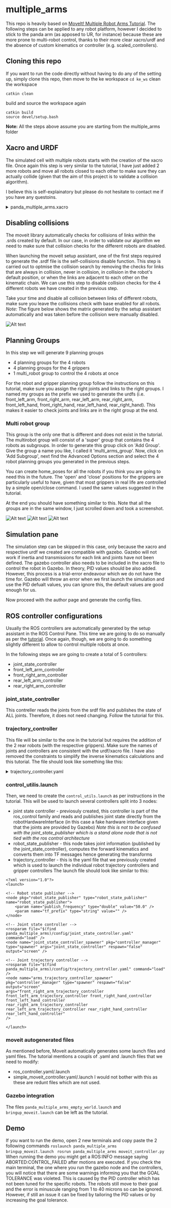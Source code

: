 # multiple_arms
This repo is heavily based on [MoveIt! Multiple Robot Arms Tutorial](https://ros-planning.github.io/moveit_tutorials/doc/multiple_robot_arms/multiple_robot_arms_tutorial.html). The following steps can be applied to any robot platform, however I decided to stick to the panda arm (as apposed to UR, for instance) because these are more prone to multi-robot control, thanks to their more clear xacro/urdf and the absence of custom kinematics or controller (e.g. scaled_controllers).

## Cloning this repo
If you want to run the code directly without having to do any of the setting up, simply clone this repo, then move to the ke workspace
```cd ke_ws``` 
clean the workspace
```
catkin clean
```
build and source the workspace again
```
catkin build
source devel/setup.bash
```
**Note:** All the steps above assume you are starting from the multiple_arms folder

## Xacro and URDF
The simulated cell with multiple robots starts with the creation of the xacro file. Once again this step is very similar to the tutorial, I have just added 2 more robots and move all robots closed to each other to make sure they can actually collide (given that the aim of this project is to validate a collision algorithm).

I believe this is self-explainatory but please do not hesitate to contact me if you have any questoins.


<details>

<summary>panda_multiple_arms.xacro</summary>

```
<?xml version="1.0"?>
<robot name="panda_multiple_arms" xmlns:xacro="http://ros.org/wiki/xacro">

    <!-- add arms names prefixes -->
    <xacro:arg name="arm_id_1" default="front_right_arm" />
    <xacro:arg name="arm_id_2" default="front_left_arm" />
    <xacro:arg name="arm_id_3" default="rear_right_arm" />
    <xacro:arg name="arm_id_4" default="rear_left_arm" />

    <!-- load arm/hand models and utils (which adds the robot inertia tags to be Gazebo-simulation ready) -->
    <xacro:include filename="$(find franka_description)/robots/common/utils.xacro" />
    <xacro:include filename="$(find franka_description)/robots/common/franka_arm.xacro" />
    <xacro:include filename="$(find franka_description)/robots/common/franka_hand.xacro" />

    <link name="world"/>

    <!-- box shaped table as base for the 4 Pandas -->
    <link name="base">
        <visual>
            <origin xyz="0 0 0.5" rpy="0 0 0" />
            <geometry>
                <box size="2 2 1" />
            </geometry>
            <material name="White">
                <color rgba="1.0 1.0 1.0 1.0" />
            </material>
        </visual>
        <collision>
            <origin xyz="0 0 0.5" rpy="0 0 0" />
            <geometry>
                <box size="2 2 1" />
            </geometry>
        </collision>
        <inertial>
            <origin xyz="0.0 0.0 0.0" rpy="0.0 0.0 0.0"/>
            <mass value="20.0"/>
            <inertia ixx="0.001" ixy="0.0" ixz="0.001" iyy="0.0" iyz="0.0" izz="0.001"/>
        </inertial>
        
    </link>

    <joint name="base_to_world" type="fixed">
        <parent link="world"/>
        <child link="base"/>
        <origin xyz="0.0 0.0 0.0" rpy="0.0 0.0 0.0"/>
    </joint>
    
    <!-- front right arm with gripper -->
    <xacro:franka_arm arm_id="$(arg arm_id_1)" connected_to="base" xyz="0.5 -0.5 1" gazebo="true" safety_distance="0.03" joint_limits="${xacro.load_yaml('$(find franka_description)/robots/panda/joint_limits.yaml')}"/>
    <xacro:franka_hand arm_id="$(arg arm_id_1)" rpy="0 0 ${-pi/4}" connected_to="$(arg arm_id_1)_link8" gazebo="true" safety_distance="0.03" />

    <!-- front left arm with gripper -->
    <xacro:franka_arm arm_id="$(arg arm_id_2)" connected_to="base" xyz="0.5 0.5 1" gazebo="true" safety_distance="0.03" joint_limits="${xacro.load_yaml('$(find franka_description)/robots/panda/joint_limits.yaml')}"/>
    <xacro:franka_hand arm_id="$(arg arm_id_2)" rpy="0 0 ${-pi/4}" connected_to="$(arg arm_id_2)_link8" gazebo="true" safety_distance="0.03" />

    <!-- rear right arm with gripper -->
    <xacro:franka_arm arm_id="$(arg arm_id_3)" connected_to="base" xyz="-0.5 -0.5 1" gazebo="true" safety_distance="0.03" joint_limits="${xacro.load_yaml('$(find franka_description)/robots/panda/joint_limits.yaml')}"/>
    <xacro:franka_hand arm_id="$(arg arm_id_3)" rpy="0 0 ${-pi/4}" connected_to="$(arg arm_id_3)_link8" gazebo="true" safety_distance="0.03" />

    <!-- rear left arm with gripper -->
    <xacro:franka_arm arm_id="$(arg arm_id_4)" connected_to="base" xyz="-0.5 0.5 1" gazebo="true" safety_distance="0.03" joint_limits="${xacro.load_yaml('$(find franka_description)/robots/panda/joint_limits.yaml')}"/>
    <xacro:franka_hand arm_id="$(arg arm_id_4)" rpy="0 0 ${-pi/4}" connected_to="$(arg arm_id_4)_link8" gazebo="true" safety_distance="0.03" />


    <!-- front right arm joints control interface -->
    <xacro:gazebo-joint joint="$(arg arm_id_1)_joint1" transmission="hardware_interface/PositionJointInterface" />
    <xacro:gazebo-joint joint="$(arg arm_id_1)_joint2" transmission="hardware_interface/PositionJointInterface" />
    <xacro:gazebo-joint joint="$(arg arm_id_1)_joint3" transmission="hardware_interface/PositionJointInterface" />
    <xacro:gazebo-joint joint="$(arg arm_id_1)_joint4" transmission="hardware_interface/PositionJointInterface" />
    <xacro:gazebo-joint joint="$(arg arm_id_1)_joint5" transmission="hardware_interface/PositionJointInterface" />
    <xacro:gazebo-joint joint="$(arg arm_id_1)_joint6" transmission="hardware_interface/PositionJointInterface" />
    <xacro:gazebo-joint joint="$(arg arm_id_1)_joint7" transmission="hardware_interface/PositionJointInterface" />

    <!-- front left arm joints control interface -->
    <xacro:gazebo-joint joint="$(arg arm_id_2)_joint1" transmission="hardware_interface/PositionJointInterface" />
    <xacro:gazebo-joint joint="$(arg arm_id_2)_joint2" transmission="hardware_interface/PositionJointInterface" />
    <xacro:gazebo-joint joint="$(arg arm_id_2)_joint3" transmission="hardware_interface/PositionJointInterface" />
    <xacro:gazebo-joint joint="$(arg arm_id_2)_joint4" transmission="hardware_interface/PositionJointInterface" />
    <xacro:gazebo-joint joint="$(arg arm_id_2)_joint5" transmission="hardware_interface/PositionJointInterface" />
    <xacro:gazebo-joint joint="$(arg arm_id_2)_joint6" transmission="hardware_interface/PositionJointInterface" />
    <xacro:gazebo-joint joint="$(arg arm_id_2)_joint7" transmission="hardware_interface/PositionJointInterface" />

    <!-- rear right arm joints control interface -->
    <xacro:gazebo-joint joint="$(arg arm_id_3)_joint1" transmission="hardware_interface/PositionJointInterface" />
    <xacro:gazebo-joint joint="$(arg arm_id_3)_joint2" transmission="hardware_interface/PositionJointInterface" />
    <xacro:gazebo-joint joint="$(arg arm_id_3)_joint3" transmission="hardware_interface/PositionJointInterface" />
    <xacro:gazebo-joint joint="$(arg arm_id_3)_joint4" transmission="hardware_interface/PositionJointInterface" />
    <xacro:gazebo-joint joint="$(arg arm_id_3)_joint5" transmission="hardware_interface/PositionJointInterface" />
    <xacro:gazebo-joint joint="$(arg arm_id_3)_joint6" transmission="hardware_interface/PositionJointInterface" />
    <xacro:gazebo-joint joint="$(arg arm_id_3)_joint7" transmission="hardware_interface/PositionJointInterface" />

    <!-- rear left arm joints control interface -->
    <xacro:gazebo-joint joint="$(arg arm_id_4)_joint1" transmission="hardware_interface/PositionJointInterface" />
    <xacro:gazebo-joint joint="$(arg arm_id_4)_joint2" transmission="hardware_interface/PositionJointInterface" />
    <xacro:gazebo-joint joint="$(arg arm_id_4)_joint3" transmission="hardware_interface/PositionJointInterface" />
    <xacro:gazebo-joint joint="$(arg arm_id_4)_joint4" transmission="hardware_interface/PositionJointInterface" />
    <xacro:gazebo-joint joint="$(arg arm_id_4)_joint5" transmission="hardware_interface/PositionJointInterface" />
    <xacro:gazebo-joint joint="$(arg arm_id_4)_joint6" transmission="hardware_interface/PositionJointInterface" />
    <xacro:gazebo-joint joint="$(arg arm_id_4)_joint7" transmission="hardware_interface/PositionJointInterface" />


    <!-- right hand joints control interface -->
    <xacro:gazebo-joint joint="$(arg arm_id_1)_finger_joint1" transmission="hardware_interface/EffortJointInterface" />
    <xacro:gazebo-joint joint="$(arg arm_id_1)_finger_joint2" transmission="hardware_interface/EffortJointInterface" />

    <!-- left hand joints control interface -->
    <xacro:gazebo-joint joint="$(arg arm_id_2)_finger_joint1" transmission="hardware_interface/EffortJointInterface" />
    <xacro:gazebo-joint joint="$(arg arm_id_2)_finger_joint2" transmission="hardware_interface/EffortJointInterface" />

    <!-- right hand joints control interface -->
    <xacro:gazebo-joint joint="$(arg arm_id_3)_finger_joint1" transmission="hardware_interface/EffortJointInterface" />
    <xacro:gazebo-joint joint="$(arg arm_id_3)_finger_joint2" transmission="hardware_interface/EffortJointInterface" />

    <!-- left hand joints control interface -->
    <xacro:gazebo-joint joint="$(arg arm_id_4)_finger_joint1" transmission="hardware_interface/EffortJointInterface" />
    <xacro:gazebo-joint joint="$(arg arm_id_4)_finger_joint2" transmission="hardware_interface/EffortJointInterface" />


    <!-- load ros_control plugin -->
    <gazebo>
        <plugin name="gazebo_ros_control" filename="libgazebo_ros_control.so"/>
    </gazebo>

</robot>
```
</details>

## Disabling collisions
The moveit library automatically checks for collisions of links within the .srds created by default. In our case, in order to validate our algorithm we need to make sure that collision checks for the different robots are disabled. 

When launching the moveit setup assistant, one of the first steps required to generate the .srdf file is the self-collisions disable function. This step is carried out to optmise the collision search by removing the checks for links that are always in collision, never in collision, in collision in the robot's default position, or when the links are adjacent to each other on the kinematic chain. We can use this step to disable collision checks for the 4 different robots we have created in the previous step.

Take your time and disable all collision between links of different robots, make sure you leave the collisions check with base enabled for all robots. *Note:* The figure below shows the matrix generated by the setup assistant automatically and was taken before the collision were manually disabled.

![Alt text](media/CollisionMatrix.png?raw=true "CollisionMatrix")

## Planning Groups
In this step we will generate 9 planning groups
- 4 planning groups for the 4 robots
- 4 planning groups for the 4 grippers
- 1 multi_robot group to control the 4 robots at once

For the robot and gripper planning group follow the instructions on this tutorial, make sure you assign the right joints and links to the right groups. I named my groups as the prefix we used to generate the urdfs (i.e. front_left_arm, front_right_arm, rear_left_arm, rear_right_arm, front_left_hand, front_right_hand, rear_left_hand, rear_right_hand). This makes it easier to check joints and links are in the right group at the end.

### Multi robot group
This group is the only one that is different and does not exist in the tutorial. The multirobot group will consist of a 'super' group that contains the 4 robots as subgroups. In order to generate this group click on 'Add Group'. Give the group a name you like, I called it 'multi_arms_group'. Now, click on 'Add Subgroup', next find the Advanced Options section and select the 4 robot planning groups you generated in the previous steps.

You can create home_poses for all the robots if you think you are going to need this in the future. The 'open' and 'close' positions for the grippers are particularly useful to have, given that most grippers in real life are controlled by a simple open/close command. I used the same values suggested in the tutorial. 

At the end you should have something similar to this. Note that all the groups are in the same window, I just scrolled down and took a screenshot. 

![Alt text](media/PlanningGroups1.png?raw=true "CollisionMatrix")
![Alt text](media/PlanningGroups2.png?raw=true "CollisionMatrix")
![Alt text](media/PlanningGroups3.png?raw=true "CollisionMatrix")

## Simulation pane
The simulation step can be skipped in this case, only because the xacro and respective urdf we created are compatible with gazebo. Gazebo will not work if inertia and transmissions for each link and joints have not been defined. The gazebo controller also needs to be included in the xacro file to control the robot in Gazebo. 
In theory, PID values should be also added. However, this process is a trial-error endeavour which we do not have the time for. Gazebo will throw an error when we first launch the simulation and use the PID defualt values, you can ignore this, the default values are good enough for us. 

Now proceed with the author page and generate the config files.

## ROS controller configurations
Usually the ROS controllers are automatically generated by the setup assistant in the ROS Control Pane. This time we are going to do so manually as per the [tutorial](https://ros-planning.github.io/moveit_tutorials/doc/multiple_robot_arms/multiple_robot_arms_tutorial.html). Once again, though, we are going to do something slightly different to allow to control multiple robots at once.

In the following steps we are going to create a total of 5 controllers:
- joint_state_controller
- front_left_arm_controller
- front_right_arm_controller
- rear_left_arm_controller
- rear_right_arm_controller

### joint_state_controller
This contreller reads the joints from the srdf file and publishes the state of ALL joints. Therefore, it does not need changing. Follow the tutorial for this.

### trajectory_controller
This file will be similar to the one in the tutorial but requires the addition of the 2 rear robots (with the respective grippers). Make sure the names of joints and controllers are consistent with the urdf/xacro file. I have also removed the constraints to simplify the inverse kinematics calculations and this tutorial. The file should look like something like this:
<details>
<summary>trajectory_controller.yaml</summary>


```
front_right_arm_trajectory_controller:
    type: "position_controllers/JointTrajectoryController"
    joints:
        - front_right_arm_joint1
        - front_right_arm_joint2
        - front_right_arm_joint3
        - front_right_arm_joint4
        - front_right_arm_joint5
        - front_right_arm_joint6
        - front_right_arm_joint7
    

front_left_arm_trajectory_controller:
    type: "position_controllers/JointTrajectoryController"
    joints:
        - front_left_arm_joint1
        - front_left_arm_joint2
        - front_left_arm_joint3
        - front_left_arm_joint4
        - front_left_arm_joint5
        - front_left_arm_joint6
        - front_left_arm_joint7

rear_right_arm_trajectory_controller:
    type: "position_controllers/JointTrajectoryController"
    joints:
        - rear_right_arm_joint1
        - rear_right_arm_joint2
        - rear_right_arm_joint3
        - rear_right_arm_joint4
        - rear_right_arm_joint5
        - rear_right_arm_joint6
        - rear_right_arm_joint7

rear_left_arm_trajectory_controller:
    type: "position_controllers/JointTrajectoryController"
    joints:
        - rear_left_arm_joint1
        - rear_left_arm_joint2
        - rear_left_arm_joint3
        - rear_left_arm_joint4
        - rear_left_arm_joint5
        - rear_left_arm_joint6
        - rear_left_arm_joint7
    

front_right_hand_controller:
    type: "effort_controllers/JointTrajectoryController"
    joints:
        - front_right_arm_finger_joint1
    gains:
        front_right_arm_finger_joint1:  {p: 50.0, d: 1.0, i: 0.01, i_clamp: 1.0}

front_left_hand_controller:
    type: "effort_controllers/JointTrajectoryController"
    joints:
        - front_left_arm_finger_joint1
    gains:
        front_left_arm_finger_joint1:  {p: 50.0, d: 1.0, i: 0.01, i_clamp: 1.0}

rear_right_hand_controller:
    type: "effort_controllers/JointTrajectoryController"
    joints:
        - rear_right_arm_finger_joint1
    gains:
        rear_right_arm_finger_joint1:  {p: 50.0, d: 1.0, i: 0.01, i_clamp: 1.0}

rear_left_hand_controller:
    type: "effort_controllers/JointTrajectoryController"
    joints:
        - rear_left_arm_finger_joint1
    gains:
        rear_left_arm_finger_joint1:  {p: 50.0, d: 1.0, i: 0.01, i_clamp: 1.0}
```
</details>

### control_utilis.launch
Then, we need to create the `control_utils.launch` as per instructions in the tutorial. This will be used to launch several controllers split into 3 nodes:
- joint state controller - previosuly created, this controller is part of the ros_control family and reads and publishes joint state directly from the robotHardwareInterface (in this case a fake hardware interface given that the joints are provided by Gazebo) _Note this is not to be confused with the joint_state_publisher which is a stand alone node that is not tied with the ros control architecture_
- robot_state_publisher - this node takes joint information (published by the joint_state_controller), computes the forward kinematics and converts them into TF messages hence generating the transforms
- trajectory_controller - this is the yaml file that we previously created which is used to launch the individual robot trajectory controllers and gripper controllers
The launch file should look like similar to this:
```
<?xml version="1.0"?>
<launch>

<!-- Robot state publisher -->
<node pkg="robot_state_publisher" type="robot_state_publisher" name="robot_state_publisher">
    <param name="publish_frequency" type="double" value="50.0" />
    <param name="tf_prefix" type="string" value="" />
</node>

<!-- Joint state controller -->
<rosparam file="$(find panda_multiple_arms)/config/joint_state_controller.yaml" command="load" />
<node name="joint_state_controller_spawner" pkg="controller_manager" type="spawner" args="joint_state_controller" respawn="false" output="screen" />

<!-- Joint trajectory controller -->
<rosparam file="$(find panda_multiple_arms)/config/trajectory_controller.yaml" command="load" />
<node name="arms_trajectory_controller_spawner" pkg="controller_manager" type="spawner" respawn="false" output="screen" 
args="front_right_arm_trajectory_controller front_left_arm_trajectory_controller front_right_hand_controller front_left_hand_controller
rear_right_arm_trajectory_controller rear_left_arm_trajectory_controller rear_right_hand_controller rear_left_hand_controller" 
/>

</launch>
``` 
### moveit autogenerated files
As mentioned before, Moveit automatically generates some launch files and yaml files. The tutorial mentions a coupls of .yaml and .launch files that we need to modify:
- ros_controller.yaml/.launch
- simple_moveit_controller.yaml/.launch
I would not bother with this as these are redunt files which are not used.

### Gazebo integration
The files `panda_multiple_arms_empty_world.launch` and  `bringup_moveit.launch` can be left as the tutorial.

## Demo
If you want to run the demo, open 2 new terminals and copy paste the 2 following commands
`roslaunch panda_multiple_arms bringup_moveit.launch `
`rosrun panda_multiple_arms moveit_controller.py`
When running the demo you might get a ROS:INFO message saying ABORTED:CONTROL_FAILED after motions are executed. If you check the main terminal, the one where you run the gazebo node and the controllers, you will notice that there are some warnings informing you that the GOAL TOLERANCE was violeted. This is caused by the PID controller which has not been tuned for the specific robots. The robots still move to their goal and the error is minuscule ranging from 1 to 40 microns so can be ignored. However, if still an issue it can be fixed by tailoring the PID values or by increasing the goal tolerance.
